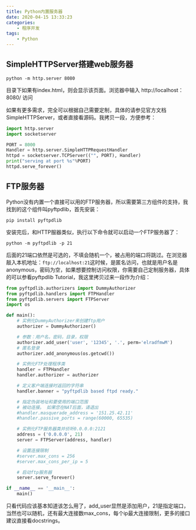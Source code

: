 ```yaml
---
title: Python内置服务器
date: 2020-04-15 13:33:23
categories: 
    - 程序开发
tags:
	- Python
---
```


## SimpleHTTPServer搭建web服务器
```
python -m http.server 8080
```
目录下如果有index.html，则会显示该页面。浏览器中输入 http://localhost：8080/ 访问

如果有更多需求，完全可以根据自己需要定制，具体的请参见官方文档SimpleHTTPServer，或者直接看源码。我拷贝一段，方便参考：
```python
import http.server
import socketserver

PORT = 8000
Handler = http.server.SimpleHTTPRequestHandler
httpd = socketserver.TCPServer(("", PORT), Handler)
print("serving at port %s"%PORT)
httpd.serve_forever()
```
## FTP服务器
Python没有内置一个直接可以用的FTP服务器，所以需要第三方组件的支持，我找到的这个组件叫pyftpdlib，首先安装：
```
pip install pyftpdlib
```
安装完后，和HTTP服器类似，执行以下命令就可以启动一个FTP服务器了：
```
python -m pyftpdlib -p 21
```
后面的21端口依然是可选的，不填会随机一个，被占用的端口将跳过。在浏览器敲入本机地址：`ftp://localhost:21`这时候，是匿名访问，也就是用户名是anonymous，密码为空，如果想要控制访问权限，你需要自己定制服务器，具体的可以参看pyftpdlib Tutorial，我这里拷贝过来一段作为介绍：
```python
from pyftpdlib.authorizers import DummyAuthorizer
from pyftpdlib.handlers import FTPHandler
from pyftpdlib.servers import FTPServer
import os

def main():
    # 实例化DummyAuthorizer来创建ftp用户
    authorizer = DummyAuthorizer()

    # 参数：用户名，密码，目录，权限
    authorizer.add_user('user', '12345', '.', perm='elradfmwM')
    # 匿名登录
    authorizer.add_anonymous(os.getcwd())

    # 实例化FTP处理程序类
    handler = FTPHandler
    handler.authorizer = authorizer

    # 定义客户端连接时返回的字符串
    handler.banner = "pyftpdlib based ftpd ready."

    # 指定伪装地址和要使用的端口范围
    # 被动连接。 如果您在NAT后面，请退出
    #handler.masquerade_address = '151.25.42.11'
    #handler.passive_ports = range(60000, 65535)

    # 实例化FTP服务器类并侦听0.0.0.0:2121
    address = ('0.0.0.0', 21)
    server = FTPServer(address, handler)

    # 设置连接限制
    #server.max_cons = 256
    #server.max_cons_per_ip = 5

    # 启动ftp服务器
    server.serve_forever()

if __name__ == '__main__':
    main()
```
只看代码应该基本知道该怎么用了，add_user显然是添加用户，21是指定端口，当然也可以随机，还有最大连接数max_cons，每个ip最大连接限制，更多的接口建议直接看docstrings。